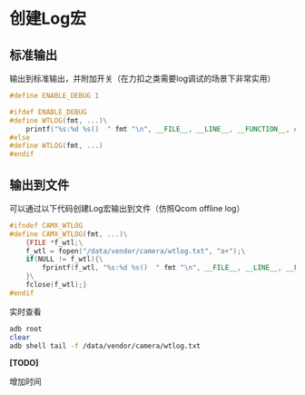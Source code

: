 # 创建Log宏

## 标准输出

输出到标准输出，并附加开关（在力扣之类需要log调试的场景下非常实用）
```cpp
#define ENABLE_DEBUG 1

#ifdef ENABLE_DEBUG
#define WTLOG(fmt, ...)\
    printf("%s:%d %s()  " fmt "\n", __FILE__, __LINE__, __FUNCTION__, ##__VA_ARGS__);
#else
#define WTLOG(fmt, ...)
#endif
```

## 输出到文件

可以通过以下代码创建Log宏输出到文件（仿照Qcom offline log）

```cpp
#ifndef CAMX_WTLOG
#define CAMX_WTLOG(fmt, ...)\
    {FILE *f_wtl;\
    f_wtl = fopen("/data/vendor/camera/wtlog.txt", "a+");\
    if(NULL != f_wtl){\
        fprintf(f_wtl, "%s:%d %s()  " fmt "\n", __FILE__, __LINE__, __FUNCTION__, ##__VA_ARGS__);\
    }\
    fclose(f_wtl);}
#endif
```

实时查看

```bash
adb root
clear
adb shell tail -f /data/vendor/camera/wtlog.txt
```

**[TODO]**

增加时间